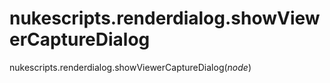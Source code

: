 # nukescripts.renderdialog.showViewerCaptureDialog
nukescripts.renderdialog.showViewerCaptureDialog(_node_)